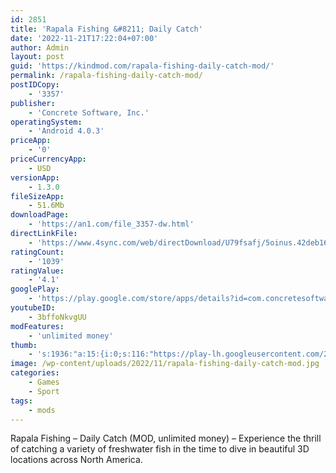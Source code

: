 ```yaml
---
id: 2851
title: 'Rapala Fishing &#8211; Daily Catch'
date: '2022-11-21T17:22:04+07:00'
author: Admin
layout: post
guid: 'https://kindmod.com/rapala-fishing-daily-catch-mod/'
permalink: /rapala-fishing-daily-catch-mod/
postIDCopy:
    - '3357'
publisher:
    - 'Concrete Software, Inc.'
operatingSystem:
    - 'Android 4.0.3'
priceApp:
    - '0'
priceCurrencyApp:
    - USD
versionApp:
    - 1.3.0
fileSizeApp:
    - 51.6Mb
downloadPage:
    - 'https://an1.com/file_3357-dw.html'
directLinkFile:
    - 'https://www.4sync.com/web/directDownload/U79fsafj/5oinus.42deb16cd5426ea99f5d9df32ce1ed7c'
ratingCount:
    - '1039'
ratingValue:
    - '4.1'
googlePlay:
    - 'https://play.google.com/store/apps/details?id=com.concretesoftware.rapala'
youtubeID:
    - 3bffoNkvgUU
modFeatures:
    - 'unlimited money'
thumb:
    - 's:1936:"a:15:{i:0;s:116:"https://play-lh.googleusercontent.com/2jCUprB4vY9eF1jsh4nvcnfFnP21b-b1gqrQDN3ngFR-ZpikvsJAXcb5yykRaFroBYoL=w526-h296";i:1;s:116:"https://play-lh.googleusercontent.com/AxPt4RfOQLy9pFlrmpYe3g2HuBnI45ua1SDfN_Qyqkdu8nLJbsxLrkGqt5pc__9GQWjI=w526-h296";i:2;s:115:"https://play-lh.googleusercontent.com/VEvfW3IcUkW-HLe05nVFTwXIRji3lr5x62bazJh6MpJVyUCqYhsFV8LQ_aUCJTzRiyU=w526-h296";i:3;s:114:"https://play-lh.googleusercontent.com/A1WCiEAiaaeSzQUHJRCJFjGdEuggC8dfB-sbPd1UJDDw4l2rAmMR-DsOnVZHexHDig=w526-h296";i:4;s:115:"https://play-lh.googleusercontent.com/G4IFVCLrXalQMSbvOOU52i1HQbA8qrwkWCOyjg8e_4gf-rDwowJSp8-0U7zJNAeduwI=w526-h296";i:5;s:116:"https://play-lh.googleusercontent.com/fXYqR3WmzFLIGV1l0JDPi1P52TNvx2GKuDxHtsuoEciIsOGPi17qCNI-s1TfiU4R7D6K=w526-h296";i:6;s:115:"https://play-lh.googleusercontent.com/wnttdxshHNk1n9U3T0qTwC4NLRzIUyTa_5HCkV9IZ_KLqHv6LGwd1M7YPSF65BhyoCg=w526-h296";i:7;s:115:"https://play-lh.googleusercontent.com/gmrVZuhVGTrRoWEFeX_aYEbV8ldVQwedsYys6qEi7hCS2lap5dXeUqJ63yL8dX3m7Go=w526-h296";i:8;s:115:"https://play-lh.googleusercontent.com/vJ2-G8yJUQcOzFX2iHDNtIIB4cTXws6xO4AghYKJYX35Ti8kFqIb5KtHi1tQgVva1pA=w526-h296";i:9;s:115:"https://play-lh.googleusercontent.com/WeNxZzfLXHC1qPW6CA4soCjlerjefGruLdisXVYV613VS03_--Ode5jl13aZ1M2DpvY=w526-h296";i:10;s:116:"https://play-lh.googleusercontent.com/rqdLjC2rLZ0tOQisCjYWyzyt9arIVkIgNtNvzuG-QO0_7JNNoHZ7rbqK0_wwq4na7uXk=w526-h296";i:11;s:115:"https://play-lh.googleusercontent.com/oPD4R48_sxSeKiE6v0MFOJuLq7EB3TNf6z3CvIWb4U6oy_Q5B7pXubiK7RdsPLLWurQ=w526-h296";i:12;s:115:"https://play-lh.googleusercontent.com/0_K8Fhg7P7SP8jinz7293N6gVgkK4o-dVE9Zt2ah1qG92F_wPu67m48gpjcTcJssJkw=w526-h296";i:13;s:115:"https://play-lh.googleusercontent.com/Gg2-pUS6wXgNx8EREAJuQj7GoBbUU2bIoEgfhlT_ccVZKhLhTALsjASAbTivXZgNtEE=w526-h296";i:14;s:116:"https://play-lh.googleusercontent.com/Pla6g1FIvSuN4TT1j_ycsIiwi6xHYp4e2qoe0r-KBbqjay4-BOc6ZX_0yXXsQDCWe4_t=w526-h296";}";'
image: /wp-content/uploads/2022/11/rapala-fishing-daily-catch-mod.jpg
categories:
    - Games
    - Sport
tags:
    - mods
---
```


Rapala Fishing – Daily Catch (MOD, unlimited money) – Experience the thrill of catching a variety of freshwater fish in the time to dive in beautiful 3D locations across North America.